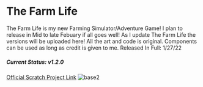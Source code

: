 # The Farm Life
The Farm Life is my new Farming Simulator/Adventure Game! I plan to release in Mid to late Febuary if all goes well!
As I update The Farm Life the versions will be uploaded here! All the art and code is original. Components can be used as long as credit is given to me.
Released In Full: 1/27/22
##### **Current Status:** _v1.2.0_
[Official Scratch Project Link](https://scratch.mit.edu/projects/627330608)
![base2](https://user-images.githubusercontent.com/97358009/151573656-f62b39d8-5fd0-45c7-9997-0c6e20642886.png)
